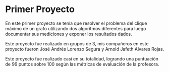# Primer Proyecto

En este primer proyecto se tenía que resolver el problema del 
clique máximo de un grafo utilizando dos algoritmos diferentes
para luego documentar sus mediciones y exponer los resultados dados.

Este proyecto fue realizado en grupos de 3, mis compañeros en este proyecto
fueron José Andrés Lorenzo Segura y Arnold Jafeth Alvares Rojas.

Este proyecto fue realizado casi en su totalidad, logrando una puntuación
de 96 puntos sobre 100 según las métricas de evaluación de la profesora. 